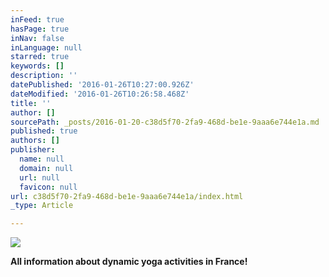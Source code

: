 ```yaml
---
inFeed: true
hasPage: true
inNav: false
inLanguage: null
starred: true
keywords: []
description: ''
datePublished: '2016-01-26T10:27:00.926Z'
dateModified: '2016-01-26T10:26:58.468Z'
title: ''
author: []
sourcePath: _posts/2016-01-20-c38d5f70-2fa9-468d-be1e-9aaa6e744e1a.md
published: true
authors: []
publisher:
  name: null
  domain: null
  url: null
  favicon: null
url: c38d5f70-2fa9-468d-be1e-9aaa6e744e1a/index.html
_type: Article

---
```

![](https://s3-us-west-2.amazonaws.com/the-grid-img/p/d987e24b3058ceb4ca63a5c1d53e176f20e0c969.jpg)

**All information about dynamic yoga activities in France!**